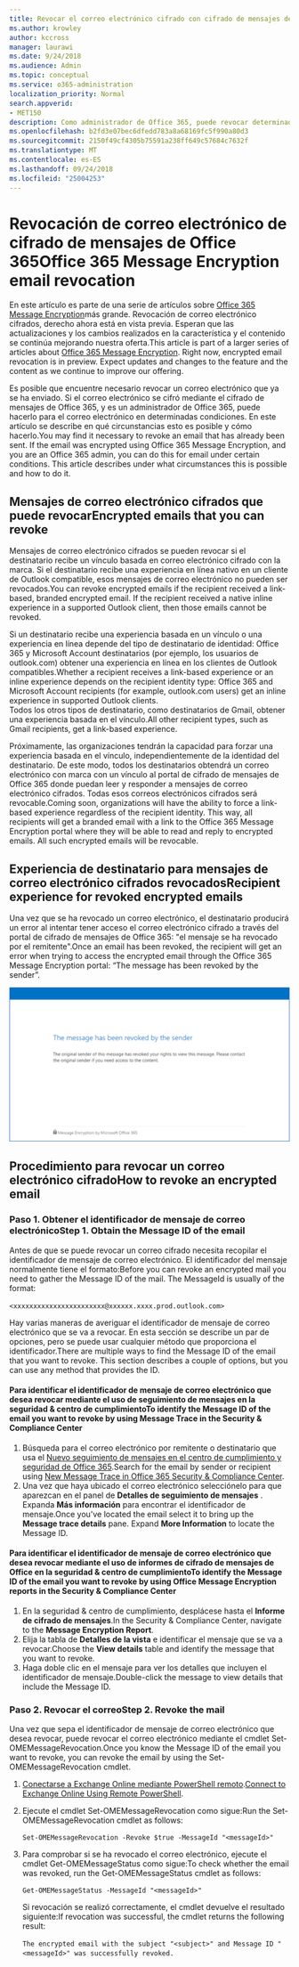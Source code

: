 ```yaml
---
title: Revocar el correo electrónico cifrado con cifrado de mensajes de Office 365
ms.author: krowley
author: kccross
manager: laurawi
ms.date: 9/24/2018
ms.audience: Admin
ms.topic: conceptual
ms.service: o365-administration
localization_priority: Normal
search.appverid:
- MET150
description: Como administrador de Office 365, puede revocar determinados mensajes de correo electrónico cifrados con cifrado de mensajes de Office 365.
ms.openlocfilehash: b2fd3e07bec6dfedd783a8a68169fc5f990a80d3
ms.sourcegitcommit: 2150f49cf4305b75591a238ff649c57684c7632f
ms.translationtype: MT
ms.contentlocale: es-ES
ms.lasthandoff: 09/24/2018
ms.locfileid: "25004253"
---
```

# <a name="office-365-message-encryption-email-revocation"></a><span data-ttu-id="67443-103">Revocación de correo electrónico de cifrado de mensajes de Office 365</span><span class="sxs-lookup"><span data-stu-id="67443-103">Office 365 Message Encryption email revocation</span></span>

<span data-ttu-id="67443-p101">En este artículo es parte de una serie de artículos sobre [Office 365 Message Encryption](ome.md)más grande. Revocación de correo electrónico cifrados, derecho ahora está en vista previa. Esperan que las actualizaciones y los cambios realizados en la característica y el contenido se continúa mejorando nuestra oferta.</span><span class="sxs-lookup"><span data-stu-id="67443-p101">This article is part of a larger series of articles about [Office 365 Message Encryption](ome.md). Right now, encrypted email revocation is in preview. Expect updates and changes to the feature and the content as we continue to improve our offering.</span></span>

<span data-ttu-id="67443-p102">Es posible que encuentre necesario revocar un correo electrónico que ya se ha enviado. Si el correo electrónico se cifró mediante el cifrado de mensajes de Office 365, y es un administrador de Office 365, puede hacerlo para el correo electrónico en determinadas condiciones. En este artículo se describe en qué circunstancias esto es posible y cómo hacerlo.</span><span class="sxs-lookup"><span data-stu-id="67443-p102">You may find it necessary to revoke an email that has already been sent. If the email was encrypted using Office 365 Message Encryption, and you are an Office 365 admin, you can do this for email under certain conditions. This article describes under what circumstances this is possible and how to do it.</span></span>
  
## <a name="encrypted-emails-that-you-can-revoke"></a><span data-ttu-id="67443-110">Mensajes de correo electrónico cifrados que puede revocar</span><span class="sxs-lookup"><span data-stu-id="67443-110">Encrypted emails that you can revoke</span></span>
<span data-ttu-id="67443-p103">Mensajes de correo electrónico cifrados se pueden revocar si el destinatario recibe un vínculo basada en correo electrónico cifrado con la marca. Si el destinatario recibe una experiencia en línea nativo en un cliente de Outlook compatible, esos mensajes de correo electrónico no pueden ser revocados.</span><span class="sxs-lookup"><span data-stu-id="67443-p103">You can revoke encrypted emails if the recipient received a link-based, branded encrypted email. If the recipient received a native inline experience in a supported Outlook client, then those emails cannot be revoked.</span></span>

<span data-ttu-id="67443-113">Si un destinatario recibe una experiencia basada en un vínculo o una experiencia en línea depende del tipo de destinatario de identidad: Office 365 y Microsoft Account destinatarios (por ejemplo, los usuarios de outlook.com) obtener una experiencia en línea en los clientes de Outlook compatibles.</span><span class="sxs-lookup"><span data-stu-id="67443-113">Whether a recipient receives a link-based experience or an inline experience depends on the recipient identity type: Office 365 and Microsoft Account recipients (for example, outlook.com users) get an inline experience in supported Outlook clients.</span></span>  
<span data-ttu-id="67443-114">Todos los otros tipos de destinatario, como destinatarios de Gmail, obtener una experiencia basada en el vínculo.</span><span class="sxs-lookup"><span data-stu-id="67443-114">All other recipient types, such as Gmail recipients, get a link-based experience.</span></span> 

<span data-ttu-id="67443-p104">Próximamente, las organizaciones tendrán la capacidad para forzar una experiencia basada en el vínculo, independientemente de la identidad del destinatario. De este modo, todos los destinatarios obtendrá un correo electrónico con marca con un vínculo al portal de cifrado de mensajes de Office 365 donde puedan leer y responder a mensajes de correo electrónico cifrados. Todas esos correos electrónicos cifrados será revocable.</span><span class="sxs-lookup"><span data-stu-id="67443-p104">Coming soon, organizations will have the ability to force a link-based experience regardless of the recipient identity. This way, all recipients will get a branded email with a link to the Office 365 Message Encryption portal where they will be able to read and reply to encrypted emails. All such encrypted emails will be revocable.</span></span> 
  
## <a name="recipient-experience-for-revoked-encrypted-emails"></a><span data-ttu-id="67443-118">Experiencia de destinatario para mensajes de correo electrónico cifrados revocados</span><span class="sxs-lookup"><span data-stu-id="67443-118">Recipient experience for revoked encrypted emails</span></span>

<span data-ttu-id="67443-119">Una vez que se ha revocado un correo electrónico, el destinatario producirá un error al intentar tener acceso el correo electrónico cifrado a través del portal de cifrado de mensajes de Office 365: "el mensaje se ha revocado por el remitente".</span><span class="sxs-lookup"><span data-stu-id="67443-119">Once an email has been revoked, the recipient will get an error when trying to access the encrypted email through the Office 365 Message Encryption portal: “The message has been revoked by the sender”.</span></span>

![Captura de pantalla que muestra un correo electrónico cifrado revocado.](media/revoked-encrypted-email.png)
    
## <a name="how-to-revoke-an-encrypted-email"></a><span data-ttu-id="67443-121">Procedimiento para revocar un correo electrónico cifrado</span><span class="sxs-lookup"><span data-stu-id="67443-121">How to revoke an encrypted email</span></span>

### <a name="step-1-obtain-the-message-id-of-the-email"></a><span data-ttu-id="67443-p105">Paso 1. Obtener el identificador de mensaje de correo electrónico</span><span class="sxs-lookup"><span data-stu-id="67443-p105">Step 1. Obtain the Message ID of the email</span></span>

<span data-ttu-id="67443-p106">Antes de que se puede revocar un correo cifrado necesita recopilar el identificador de mensaje de correo electrónico. El identificador del mensaje normalmente tiene el formato:</span><span class="sxs-lookup"><span data-stu-id="67443-p106">Before you can revoke an encrypted mail you need to gather the Message ID of the mail. The MessageId is usually of the format:</span></span>

`<xxxxxxxxxxxxxxxxxxxxxxx@xxxxxx.xxxx.prod.outlook.com>`  

<span data-ttu-id="67443-p107">Hay varias maneras de averiguar el identificador de mensaje de correo electrónico que se va a revocar. En esta sección se describe un par de opciones, pero se puede usar cualquier método que proporciona el identificador.</span><span class="sxs-lookup"><span data-stu-id="67443-p107">There are multiple ways to find the Message ID of the email that you want to revoke. This section describes a couple of options, but you can use any method that provides the ID.</span></span>

  #### <a name="to-identify-the-message-id-of-the-email-you-want-to-revoke-by-using-message-trace-in-the-security-amp-compliance-center"></a><span data-ttu-id="67443-128">Para identificar el identificador de mensaje de correo electrónico que desea revocar mediante el uso de seguimiento de mensajes en la seguridad &amp; centro de cumplimiento</span><span class="sxs-lookup"><span data-stu-id="67443-128">To identify the Message ID of the email you want to revoke by using Message Trace in the Security &amp; Compliance Center</span></span>

1. <span data-ttu-id="67443-129">Búsqueda para el correo electrónico por remitente o destinatario que usa el [Nuevo seguimiento de mensajes en el centro de cumplimiento y seguridad de Office 365](https://blogs.technet.microsoft.com/exchange/2018/05/02/new-message-trace-in-office-365-security-compliance-center/).</span><span class="sxs-lookup"><span data-stu-id="67443-129">Search for the email by sender or recipient using [New Message Trace in Office 365 Security & Compliance Center](https://blogs.technet.microsoft.com/exchange/2018/05/02/new-message-trace-in-office-365-security-compliance-center/).</span></span>
2. <span data-ttu-id="67443-p108">Una vez que haya ubicado el correo electrónico selecciónelo para que aparezcan en el panel de **Detalles de seguimiento de mensajes** . Expanda **Más información** para encontrar el identificador de mensaje.</span><span class="sxs-lookup"><span data-stu-id="67443-p108">Once you've located the email select it to bring up the **Message trace details** pane. Expand **More Information** to locate the Message ID.</span></span>

  #### <a name="to-identify-the-message-id-of-the-email-you-want-to-revoke-by-using-office-message-encryption-reports-in-the-security-amp-compliance-center"></a><span data-ttu-id="67443-132">Para identificar el identificador de mensaje de correo electrónico que desea revocar mediante el uso de informes de cifrado de mensajes de Office en la seguridad &amp; centro de cumplimiento</span><span class="sxs-lookup"><span data-stu-id="67443-132">To identify the Message ID of the email you want to revoke by using Office Message Encryption reports in the Security &amp; Compliance Center</span></span>
1. <span data-ttu-id="67443-133">En la seguridad &amp; centro de cumplimiento, desplácese hasta el **Informe de cifrado de mensajes**.</span><span class="sxs-lookup"><span data-stu-id="67443-133">In the Security &amp; Compliance Center, navigate to the **Message Encryption Report**.</span></span>
2. <span data-ttu-id="67443-134">Elija la tabla de **Detalles de la vista** e identificar el mensaje que se va a revocar.</span><span class="sxs-lookup"><span data-stu-id="67443-134">Choose the **View details** table and identify the message that you want to revoke.</span></span> 
3. <span data-ttu-id="67443-135">Haga doble clic en el mensaje para ver los detalles que incluyen el identificador de mensaje.</span><span class="sxs-lookup"><span data-stu-id="67443-135">Double-click the message to view details that include the Message ID.</span></span> 

### <a name="step-2-revoke-the-mail"></a><span data-ttu-id="67443-p109">Paso 2. Revocar el correo</span><span class="sxs-lookup"><span data-stu-id="67443-p109">Step 2. Revoke the mail</span></span>  

<span data-ttu-id="67443-138">Una vez que sepa el identificador de mensaje de correo electrónico que desea revocar, puede revocar el correo electrónico mediante el cmdlet Set-OMEMessageRevocation.</span><span class="sxs-lookup"><span data-stu-id="67443-138">Once you know the Message ID of the email you want to revoke, you can revoke the email by using the Set-OMEMessageRevocation cmdlet.</span></span> 

1. <span data-ttu-id="67443-139">[Conectarse a Exchange Online mediante PowerShell remoto](http://technet.microsoft.com/library/jj984289%28v=exchg.150%29.aspx).</span><span class="sxs-lookup"><span data-stu-id="67443-139">[Connect to Exchange Online Using Remote PowerShell](http://technet.microsoft.com/library/jj984289%28v=exchg.150%29.aspx).</span></span>
    
2. <span data-ttu-id="67443-140">Ejecute el cmdlet Set-OMEMessageRevocation como sigue:</span><span class="sxs-lookup"><span data-stu-id="67443-140">Run the Set-OMEMessageRevocation cmdlet as follows:</span></span>
    
    ```
    Set-OMEMessageRevocation -Revoke $true -MessageId "<messageId>"
    ```  

3. <span data-ttu-id="67443-141">Para comprobar si se ha revocado el correo electrónico, ejecute el cmdlet Get-OMEMessageStatus como sigue:</span><span class="sxs-lookup"><span data-stu-id="67443-141">To check whether the email was revoked, run the Get-OMEMessageStatus cmdlet as follows:</span></span>
    
    ```
    Get-OMEMessageStatus -MessageId "<messageId>"
    ```  
    <span data-ttu-id="67443-142">Si revocación se realizó correctamente, el cmdlet devuelve el resultado siguiente:</span><span class="sxs-lookup"><span data-stu-id="67443-142">If revocation was successful, the cmdlet returns the following result:</span></span>  

    ```The encrypted email with the subject "<subject>" and Message ID "<messageId>" was successfully revoked.```
